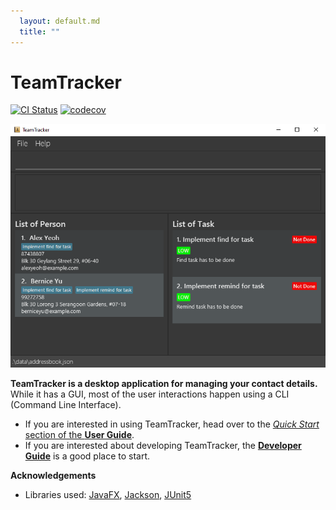 ```yaml
---
  layout: default.md
  title: ""
---
```


# TeamTracker

[![CI Status](https://github.com/se-edu/addressbook-level3/workflows/Java%20CI/badge.svg)](https://github.com/se-edu/addressbook-level3/actions)
[![codecov](https://codecov.io/gh/se-edu/addressbook-level3/branch/master/graph/badge.svg)](https://codecov.io/gh/se-edu/addressbook-level3)

![Ui](images/Ui.png)

**TeamTracker is a desktop application for managing your contact details.** While it has a GUI, most of the user interactions happen using a CLI (Command Line Interface).

* If you are interested in using TeamTracker, head over to the [_Quick Start_ section of the **User Guide**](UserGuide.html#quick-start).
* If you are interested about developing TeamTracker, the [**Developer Guide**](DeveloperGuide.html) is a good place to start.


**Acknowledgements**

* Libraries used: [JavaFX](https://openjfx.io/), [Jackson](https://github.com/FasterXML/jackson), [JUnit5](https://github.com/junit-team/junit5)
